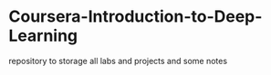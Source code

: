 # Coursera-Introduction-to-Deep-Learning
repository to storage all labs and projects and some notes 
